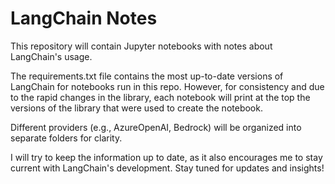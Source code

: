 # LangChain Notes

This repository will contain Jupyter notebooks with notes about LangChain's usage.

The requirements.txt file contains the most up-to-date versions of LangChain for notebooks run in this repo. However, for consistency and due to the rapid changes in the library, each notebook will print at the top the versions of the library that were used to create the notebook.

Different providers (e.g., AzureOpenAI, Bedrock) will be organized into separate folders for clarity.

I will try to keep the information up to date, as it also encourages me to stay current with LangChain's development. Stay tuned for updates and insights!
